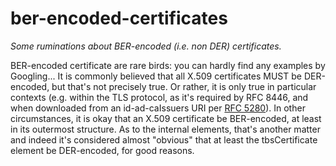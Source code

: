 # ber-encoded-certificates
_Some ruminations about BER-encoded (i.e. non DER) certificates._

BER-encoded certificate are rare birds: you can hardly find any examples by Googling... It is commonly believed that all X.509 certificates MUST be DER-encoded, but that's not precisely true. Or rather, it is only true in particular contexts (e.g. within the TLS protocol, as it's required by RFC 8446, and when downloaded from an id-ad-caIssuers URI per [RFC 5280](https://datatracker.ietf.org/doc/html/rfc5280)). In other circumstances, it is okay that an X.509 certificate be BER-encoded, at least in its outermost structure. As to the internal elements, that's another matter and indeed it's considered almost "obvious" that at least the tbsCertificate element be DER-encoded, for good reasons.

